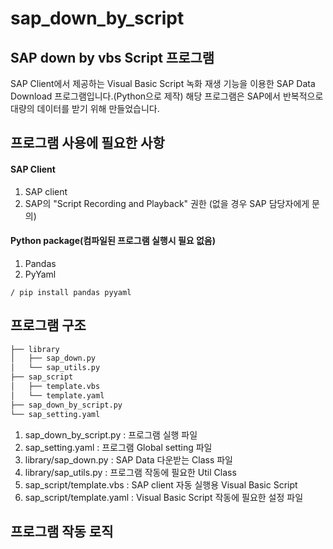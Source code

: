 # sap_down_by_script

## SAP down by vbs Script 프로그램
SAP Client에서 제공하는 Visual Basic Script 녹화 재생 기능을 이용한 SAP Data Download 프로그램입니다.(Python으로 제작)
해당 프로그램은 SAP에서 반복적으로 대량의 데이터를 받기 위해 만들었습니다.

## 프로그램 사용에 필요한 사항
#### SAP Client
1. SAP client
1. SAP의 "Script Recording and Playback" 권한 (없을 경우 SAP 담당자에게 문의)
#### Python package(컴파일된 프로그램 실행시 필요 없음)
1. Pandas
1. PyYaml

<code>/ pip install pandas pyyaml</code>
## 프로그램 구조
```bash
├── library
│   ├── sap_down.py
│   └── sap_utils.py
├── sap_script
│   ├── template.vbs
│   └── template.yaml
├── sap_down_by_script.py
└── sap_setting.yaml
``` 
1. sap_down_by_script.py : 프로그램 실행 파일
1. sap_setting.yaml : 프로그램 Global setting 파일
1. library/sap_down.py : SAP Data 다운받는 Class 파일
1. library/sap_utils.py : 프로그램 작동에 필요한 Util Class
1. sap_script/template.vbs : SAP client 자동 실행용 Visual Basic Script
1. sap_script/template.yaml : Visual Basic Script 작동에 필요한 설정 파일

## 프로그램 작동 로직
